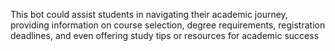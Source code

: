 This bot could assist students in navigating their academic journey, providing information on course selection, degree requirements, registration deadlines, and even offering study tips or resources for academic success 
